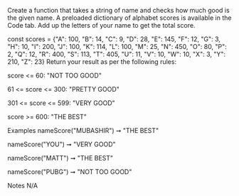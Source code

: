 Create a function that takes a string of name and checks how much good is the given name. A preloaded dictionary of alphabet scores is available in the Code tab. Add up the letters of your name to get the total score.

const scores = {"A": 100, "B": 14, "C": 9, "D": 28, "E": 145, "F": 12, "G": 3,
"H": 10, "I": 200, "J": 100, "K": 114, "L": 100, "M": 25,
"N": 450, "O": 80, "P": 2, "Q": 12, "R": 400, "S": 113,
"T": 405, "U": 11, "V": 10, "W": 10, "X": 3, "Y": 210, "Z": 23}
Return your result as per the following rules:

score <= 60:   "NOT TOO GOOD"

61 <= score <= 300:  "PRETTY GOOD"

301 <= score <= 599:  "VERY GOOD"

score >= 600:  "THE BEST"

Examples
nameScore("MUBASHIR") ➞ "THE BEST"

nameScore("YOU") ➞ "VERY GOOD"

nameScore("MATT") ➞ "THE BEST"

nameScore("PUBG") ➞ "NOT TOO GOOD"

Notes
N/A